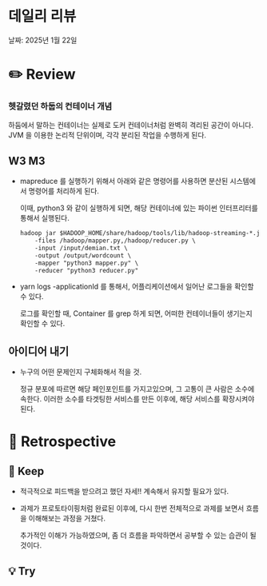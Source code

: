 # 데일리 리뷰

날짜: 2025년 1월 22일

# ✏️ Review

### 헷갈렸던 하둡의 컨테이너 개념

하둠에서 말하는 컨테이너는 실제로 도커 컨테이너처럼 완벽히 격리된 공간이 아니다. JVM 을 이용한 논리적 단위이며, 각각 분리된 작업을 수행하게 된다.

## W3 M3

- mapreduce 를 실행하기 위해서 아래와 같은 명령어를 사용하면 분산된 시스템에서 명령어를 처리하게 된다.
    
    이때, python3 와 같이 실행하게 되면, 해당 컨테이너에 있는 파이썬 인터프리터를 통해서 실행된다.
    
    ```xml
    hadoop jar $HADOOP_HOME/share/hadoop/tools/lib/hadoop-streaming-*.jar \
        -files /hadoop/mapper.py,/hadoop/reducer.py \
        -input /input/demian.txt \
        -output /output/wordcount \
        -mapper "python3 mapper.py" \
        -reducer "python3 reducer.py"
    ```
    
- yarn logs -applicationId <application id> 를 통해서, 어플리케이션에서 일어난 로그들을 확인할 수 있다.
    
    로그를 확인할 때, Container 를 grep 하게 되면, 어떠한 컨테이너들이 생기는지 확인할 수 있다.
    

## 아이디어 내기

- 누구의 어떤 문제인지 구체화해서 적을 것.
    
    정규 분포에 따르면 해당 페인포인트를 가지고있으며, 그 고통이 큰 사람은 소수에 속한다. 이러한 소수를 타겟팅한 서비스를 만든 이후에, 해당 서비스를 확장시켜야된다.
    

# 🤔 Retrospective

## 🌟 Keep

- 적극적으로 피드백을 받으려고 했던 자세!! 계속해서 유지할 필요가 있다.
- 과제가 프로토타이핑처럼 완료된 이후에, 다시 한번 전체적으로 과제를 보면서 흐름을 이해해보는 과정을 거쳤다.
    
    추가적인 이해가 가능하였으며, 좀 더 흐름을 파악하면서 공부할 수 있는 습관이 될 것이다.
    

## 💡 Try
